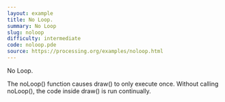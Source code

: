 ```yaml
---
layout: example
title: No Loop.
summary: No Loop
slug: noloop
difficulty: intermediate
code: noloop.pde
source: https://processing.org/examples/noloop.html
---
```


No Loop. 

 The noLoop() function causes draw() to only execute once. Without calling noLoop(), the code inside draw() is run continually.
